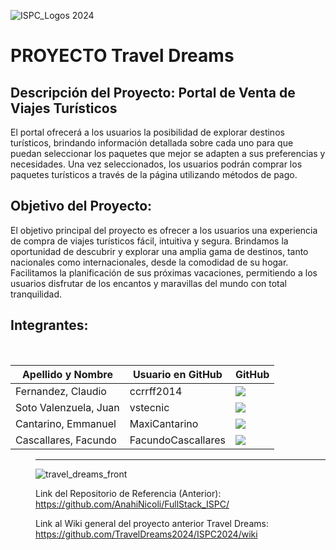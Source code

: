 ![ISPC_Logos 2024](https://github.com/user-attachments/assets/91b753b3-34c1-468e-bb95-ca7f5c169ec9)

# PROYECTO Travel Dreams

## Descripción del Proyecto: Portal de Venta de Viajes Turísticos

El portal ofrecerá a los usuarios la posibilidad de explorar destinos turísticos, brindando información detallada sobre cada uno para que puedan seleccionar los paquetes que mejor se adapten a sus preferencias y necesidades. Una vez seleccionados, los usuarios podrán comprar los paquetes turísticos a través de la página utilizando métodos de pago.

## Objetivo del Proyecto:

El objetivo principal del proyecto es ofrecer a los usuarios una experiencia de compra de viajes turísticos fácil, intuitiva y segura. Brindamos la oportunidad de descubrir y explorar una amplia gama de destinos, tanto nacionales como internacionales, desde la comodidad de su hogar. Facilitamos la planificación de sus próximas vacaciones, permitiendo a los usuarios disfrutar de los encantos y maravillas del mundo con total tranquilidad.

## Integrantes:

<dl>
<br>
        <table align="center">
          <thead>
            <tr>
              <th>Apellido y Nombre</th>
              <th>Usuario en GitHub</th>
              <th>GitHub</th>
            </tr>
          </thead>
          <tbody>
            <tr>
              <td> Fernandez, Claudio </td>
              <td> ccrrff2014 </td>
              <td>
                <a href="https://github.com/ccrrff2014">
                  <img src="https://img.shields.io/badge/GitHub-%F0%9F%94%97-s?style=social"/>
                </a>
              </td>
            </tr>
            <tr>
              <td> Soto Valenzuela, Juan </td>
              <td> vstecnic </td>
              <td>
                <a href="https://github.com/vstecnic">
                  <img src="https://img.shields.io/badge/GitHub-%F0%9F%94%97-s?style=social"/>
                </a>
              </td>
            </tr>
            <tr>
              <td> Cantarino, Emmanuel </td>
              <td> MaxiCantarino </td>
              <td>
                <a href="https://github.com/MaxiCantarino">
                  <img src="https://img.shields.io/badge/GitHub-%F0%9F%94%97-s?style=social"/>
                </a>
              </td>
            </tr>
            <tr>
              <td> Cascallares, Facundo  </td>
              <td> FacundoCascallares </td>
              <td>
                <a href="https://github.com/FacundoCascallares">
                  <img src="https://img.shields.io/badge/GitHub-%F0%9F%94%97-s?style=social"/>
                </a>
              </td>
            </tr>
        </table>
  </dd>
  <dd>
<dl>

***


![travel_dreams_front](https://github.com/TravelDreams2024/ISPC2024/assets/45200064/ad03b552-ba52-49b8-9bb9-36955ba119d6)

Link del Repositorio de Referencia (Anterior):
https://github.com/AnahiNicoli/FullStack_ISPC/

Link al Wiki general del proyecto anterior Travel Dreams:
https://github.com/TravelDreams2024/ISPC2024/wiki

